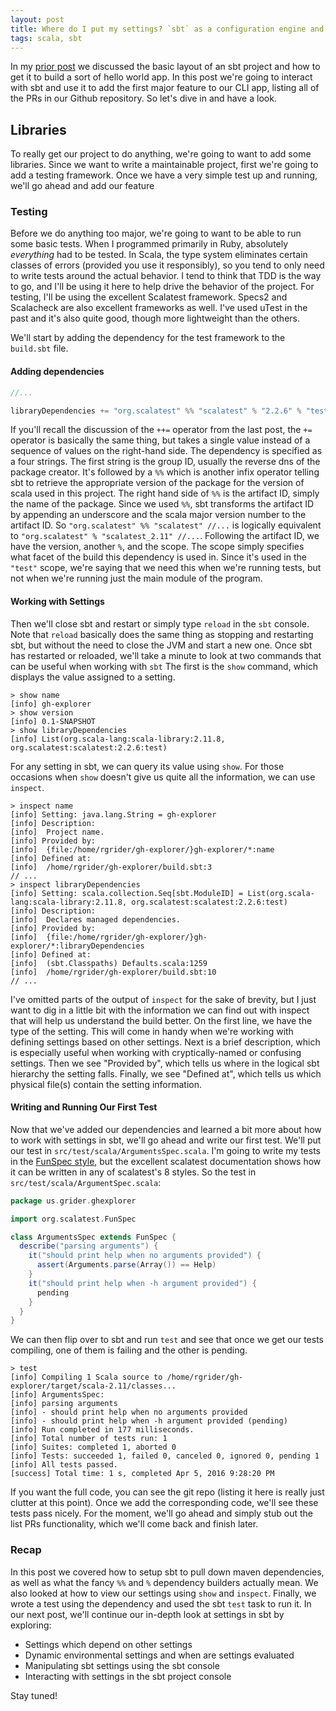 ```yaml
---
layout: post
title: Where do I put my settings? `sbt` as a configuration engine and manager (part 1)
tags: scala, sbt
---
```


In my [prior post](http://mrerrormessage.github.io/2016/04/04/sbt-anatomy.html) we discussed the basic layout of an sbt project and how to get it to build a sort of hello world app.
In this post we're going to interact with sbt and use it to add the first major feature to our CLI app, listing all of the PRs in our Github repository.
So let's dive in and have a look.

## Libraries

To really get our project to do anything, we're going to want to add some libraries.
Since we want to write a maintainable project, first we're going to add a testing framework.
Once we have a very simple test up and running, we'll go ahead and add our feature

### Testing

Before we do anything too major, we're going to want to be able to run some basic tests.
When I programmed primarily in Ruby, absolutely *everything* had to be tested.
In Scala, the type system eliminates certain classes of errors (provided you use it responsibly), so you tend to only need to write tests around the actual behavior.
I tend to think that TDD is the way to go, and I'll be using it here to help drive the behavior of the project.
For testing, I'll be using the excellent Scalatest framework.
Specs2 and Scalacheck are also excellent frameworks as well.
I've used uTest in the past and it's also quite good, though more lightweight than the others.

We'll start by adding the dependency for the test framework to the `build.sbt` file.

#### Adding dependencies

```scala
//...

libraryDependencies += "org.scalatest" %% "scalatest" % "2.2.6" % "test"
```

If you'll recall the discussion of the `++=` operator from the last post, the `+=` operator is basically the same thing, but takes a single value instead of a sequence of values on the right-hand side.
The dependency is specified as a four strings.
The first string is the group ID, usually the reverse dns of the package creator.
It's followed by a `%%` which is another infix operator telling sbt to retrieve the appropriate version of the package for the version of scala used in this project.
The right hand side of `%%` is the artifact ID, simply the name of the package.
Since we used `%%`, sbt transforms the artifact ID by appending an underscore and the scala major version number to the artifact ID.
So `"org.scalatest" %% "scalatest" //...` is logically equivalent to `"org.scalatest" % "scalatest_2.11" //...`.
Following the artifact ID, we have the version, another `%`, and the scope.
The scope simply specifies what facet of the build this dependency is used in.
Since it's used in the `"test"` scope, we're saying that we need this when we're running tests, but not when we're running just the main module of the program.

#### Working with Settings

Then we'll close sbt and restart or simply type `reload` in the `sbt` console.
Note that `reload` basically does the same thing as stopping and restarting sbt, but without the need to close the JVM and start a new one.
Once sbt has restarted or reloaded, we'll take a minute to look at two commands that can be useful when working with `sbt`
The first is the `show` command, which displays the value assigned to a setting.

```
> show name
[info] gh-explorer
> show version
[info] 0.1-SNAPSHOT
> show libraryDependencies
[info] List(org.scala-lang:scala-library:2.11.8, org.scalatest:scalatest:2.2.6:test)
```

For any setting in sbt, we can query its value using `show`.
For those occasions when `show` doesn't give us quite all the information, we can use `inspect`.

```
> inspect name
[info] Setting: java.lang.String = gh-explorer
[info] Description:
[info]  Project name.
[info] Provided by:
[info]  {file:/home/rgrider/gh-explorer/}gh-explorer/*:name
[info] Defined at:
[info]  /home/rgrider/gh-explorer/build.sbt:3
// ...
> inspect libraryDependencies
[info] Setting: scala.collection.Seq[sbt.ModuleID] = List(org.scala-lang:scala-library:2.11.8, org.scalatest:scalatest:2.2.6:test)
[info] Description:
[info]  Declares managed dependencies.
[info] Provided by:
[info]  {file:/home/rgrider/gh-explorer/}gh-explorer/*:libraryDependencies
[info] Defined at:
[info]  (sbt.Classpaths) Defaults.scala:1259
[info]  /home/rgrider/gh-explorer/build.sbt:10
// ...
```

I've omitted parts of the output of `inspect` for the sake of brevity, but I just want to dig in a little bit with the information we can find out with inspect that will help us understand the build better.
On the first line, we have the type of the setting.
This will come in handy when we're working with defining settings based on other settings.
Next is a brief description, which is especially useful when working with cryptically-named or confusing settings.
Then we see "Provided by", which tells us where in the logical sbt hierarchy the setting falls.
Finally, we see "Defined at", which tells us which physical file(s) contain the setting information.

#### Writing and Running Our First Test

Now that we've added our dependencies and learned a bit more about how to work with settings in sbt, we'll go ahead and write our first test.
We'll put our test in `src/test/scala/ArgumentsSpec.scala`.
I'm going to write my tests in the [FunSpec style](http://www.scalatest.org/at_a_glance/FunSpec), but the excellent scalatest documentation shows how it can be written in any of scalatest's 8 styles.
So the test in `src/test/scala/ArgumentSpec.scala`:

```scala
package us.grider.ghexplorer

import org.scalatest.FunSpec

class ArgumentsSpec extends FunSpec {
  describe("parsing arguments") {
    it("should print help when no arguments provided") {
      assert(Arguments.parse(Array()) == Help)
    }
    it("should print help when -h argument provided") {
      pending
    }
  }
}
```

We can then flip over to sbt and run `test` and see that once we get our tests compiling, one of them is failing and the other is pending.

```
> test
[info] Compiling 1 Scala source to /home/rgrider/gh-explorer/target/scala-2.11/classes...
[info] ArgumentsSpec:
[info] parsing arguments
[info] - should print help when no arguments provided
[info] - should print help when -h argument provided (pending)
[info] Run completed in 177 milliseconds.
[info] Total number of tests run: 1
[info] Suites: completed 1, aborted 0
[info] Tests: succeeded 1, failed 0, canceled 0, ignored 0, pending 1
[info] All tests passed.
[success] Total time: 1 s, completed Apr 5, 2016 9:28:20 PM
```

If you want the full code, you can see the git repo (listing it here is really just clutter at this point).
Once we add the corresponding code, we'll see these tests pass nicely.
For the moment, we'll go ahead and simply stub out the list PRs functionality, which we'll come back and finish later.

### Recap

In this post we covered how to setup sbt to pull down maven dependencies, as well as what the fancy `%%` and `%` dependency builders actually mean.
We also looked at how to view our settings using `show` and `inspect`.
Finally, we wrote a test using the dependency and used the sbt `test` task to run it.
In our next post, we'll continue our in-depth look at settings in sbt by exploring:

* Settings which depend on other settings
* Dynamic environmental settings and when are settings evaluated
* Manipulating sbt settings using the sbt console
* Interacting with settings in the sbt project console

Stay tuned!

